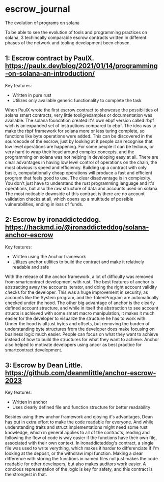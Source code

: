 # escrow_journal

The evolution of programs on solana

To be able to see the evolution of tools and programming practices on solana, 3 techincally comparable escrow contracts 
written in different phases of the network and tooling development been chosen.

## 1: Escrow contract by PaulX. https://paulx.dev/blog/2021/01/14/programming-on-solana-an-introduction/

Key features:
 - Written in pure rust
 - Utilizes only available generic functionality to complete the task
 
 When PaulX wrote the first escrow contract to showcase the possibilities of solana smart contracts, very little 
 toolig/examples or documentation was available. The solana foundation created it's own ebpf version called rbpf 
 wich is an expanded set of instructions compared to ebpf. The idea was to make the rbpf framework for solana 
 more or less turing complete, so functions like byte operations were added. This can be discovered in the 
 sourcecode of the escrow, just by looking at it people can recognise that low level operations are happening. 
 For some people it can be tedious, or very hard to wrap their head around complex concepts, and the programming 
 on solana was not helping in developing easy at all. There are clear advantages in having low level control 
 of operations on the chain, the most obvious is speed and efficiency. Building up a contract with only basic, 
 computationally cheap operations will produce a fast and efficient program that feels good to use. The clear 
 disadvantage is in complexity. You don't just have to understand the rust programming language and it's operations, 
 but also the raw structure of data and accounts used on solana. The most noticable downside of this contract 
 is there are no account validation checks at all, which opens up a multitude of possible vulnerabilities, 
 ending in loss of funds.	
 
## 2: Escrow by ironaddicteddog. https://hackmd.io/@ironaddicteddog/solana-anchor-escrow

Key features: 
 - Written using the Anchor framework
 - Utilizes anchor utilities to build the contract and make it relatively readable and safe
  
 With the release of the anchor framework, a lot of difficulty was removed from smartcontract development with rust. 
 The best features of anchor is abstracting away the accounts iterator, and doing the right account validity checks 
 for the developer. This was a huge improvement in security, as accounts like the System program, 
 and the TokenProgram are automatically checked under the hood. The other big advantage of anchor is the clearly defined 
 account structure, and while in itself the abstraction to see account structs is achieved with some smart macro 
 manipulation, it makes it much easier for the developer to visualize the structure he has to work with. 
 Under the hood is all just bytes and offsets, but removing the burden of understanding byte  structures from 
 the developer does make focusing on business logic much easier. People can focus on what they want to achieve 
 instead of how to build the structures for what they want to achieve. Anchor also helped to motivate developers
 using ancor as best practice for smartcontract development.

## 3: Escrow by Dean Little. https://github.com/deanmlittle/anchor-escrow-2023

Key features:
 - Written in anchor
 - Uses clearly defined file and function structure for better readability
 
 Besides using thew anchor framework and ejoying it's advantages, Dean has put in extra effort to make the code
 readable for everyone. And while understanding traits and struct implementations might need some rust knowledge,
 which in general applies to all of the contracts, reading and following the flow of code is way easier if the 
 functions have their own file, associated with their own context. In ironaddicteddog's contract, a single file 
 was used to write verything, which makes it harder to differenciate if I'm looking at the deposit, or the 
 withdraw impl function. Making a clear difference with storing the functions in named files not just makes the 
 code readable for other developers, but also makes auditors work easier. A concious representation of the logic
 is key for safety, and this contract is the strongest in that.